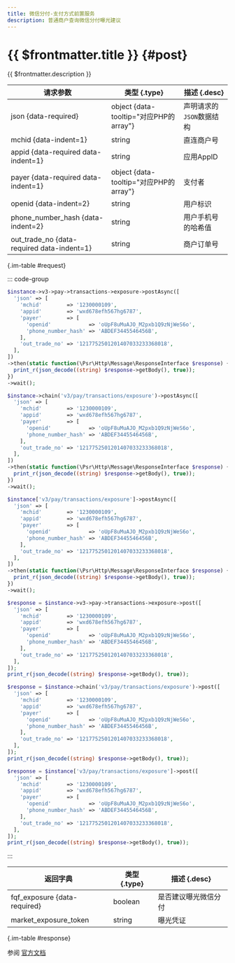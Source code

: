 ```yaml
---
title: 微信分付-支付方式前置服务
description: 普通商户查询微信分付曝光建议
---
```


# {{ $frontmatter.title }} {#post}

{{ $frontmatter.description }}

| 请求参数 | 类型 {.type} | 描述 {.desc}
| --- | --- | ---
| json {data-required} | object {data-tooltip="对应PHP的array"} | 声明请求的`JSON`数据结构
| mchid {data-indent=1} | string | 直连商户号
| appid {data-required data-indent=1} | string | 应用AppID
| payer {data-required data-indent=1} | object {data-tooltip="对应PHP的array"} | 支付者
| openid {data-indent=2} | string | 用户标识
| phone_number_hash {data-indent=2} | string | 用户手机号的哈希值
| out_trade_no {data-required data-indent=1} | string | 商户订单号

{.im-table #request}

::: code-group

```php [异步纯链式]
$instance->v3->pay->transactions->exposure->postAsync([
  'json' => [
    'mchid'        => '1230000109',
    'appid'        => 'wxd678efh567hg6787',
    'payer'        => [
      'openid'            => 'oUpF8uMuAJO_M2pxb1Q9zNjWeS6o',
      'phone_number_hash' => 'ABDEF3445546456B',
    ],
    'out_trade_no' => '1217752501201407033233368018',
  ],
])
->then(static function(\Psr\Http\Message\ResponseInterface $response) {
  print_r(json_decode((string) $response->getBody(), true));
})
->wait();
```

```php [异步声明式]
$instance->chain('v3/pay/transactions/exposure')->postAsync([
  'json' => [
    'mchid'        => '1230000109',
    'appid'        => 'wxd678efh567hg6787',
    'payer'        => [
      'openid'            => 'oUpF8uMuAJO_M2pxb1Q9zNjWeS6o',
      'phone_number_hash' => 'ABDEF3445546456B',
    ],
    'out_trade_no' => '1217752501201407033233368018',
  ],
])
->then(static function(\Psr\Http\Message\ResponseInterface $response) {
  print_r(json_decode((string) $response->getBody(), true));
})
->wait();
```

```php [异步属性式]
$instance['v3/pay/transactions/exposure']->postAsync([
  'json' => [
    'mchid'        => '1230000109',
    'appid'        => 'wxd678efh567hg6787',
    'payer'        => [
      'openid'            => 'oUpF8uMuAJO_M2pxb1Q9zNjWeS6o',
      'phone_number_hash' => 'ABDEF3445546456B',
    ],
    'out_trade_no' => '1217752501201407033233368018',
  ],
])
->then(static function(\Psr\Http\Message\ResponseInterface $response) {
  print_r(json_decode((string) $response->getBody(), true));
})
->wait();
```

```php [同步纯链式]
$response = $instance->v3->pay->transactions->exposure->post([
  'json' => [
    'mchid'        => '1230000109',
    'appid'        => 'wxd678efh567hg6787',
    'payer'        => [
      'openid'            => 'oUpF8uMuAJO_M2pxb1Q9zNjWeS6o',
      'phone_number_hash' => 'ABDEF3445546456B',
    ],
    'out_trade_no' => '1217752501201407033233368018',
  ],
]);
print_r(json_decode((string) $response->getBody(), true));
```

```php [同步声明式]
$response = $instance->chain('v3/pay/transactions/exposure')->post([
  'json' => [
    'mchid'        => '1230000109',
    'appid'        => 'wxd678efh567hg6787',
    'payer'        => [
      'openid'            => 'oUpF8uMuAJO_M2pxb1Q9zNjWeS6o',
      'phone_number_hash' => 'ABDEF3445546456B',
    ],
    'out_trade_no' => '1217752501201407033233368018',
  ],
]);
print_r(json_decode((string) $response->getBody(), true));
```

```php [同步属性式]
$response = $instance['v3/pay/transactions/exposure']->post([
  'json' => [
    'mchid'        => '1230000109',
    'appid'        => 'wxd678efh567hg6787',
    'payer'        => [
      'openid'            => 'oUpF8uMuAJO_M2pxb1Q9zNjWeS6o',
      'phone_number_hash' => 'ABDEF3445546456B',
    ],
    'out_trade_no' => '1217752501201407033233368018',
  ],
]);
print_r(json_decode((string) $response->getBody(), true));
```

:::

| 返回字典 | 类型 {.type} | 描述 {.desc}
| --- | --- | ---
| fqf_exposure {data-required} | boolean | 是否建议曝光微信分付
| market_exposure_token | string | 曝光凭证

{.im-table #response}

参阅 [官方文档](https://pay.weixin.qq.com/doc/v3/merchant/4014326314)
